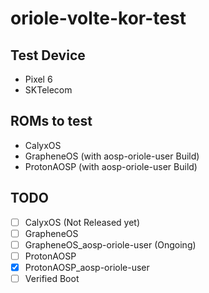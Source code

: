 # oriole-volte-kor-test

## Test Device
* Pixel 6
* SKTelecom

## ROMs to test
* CalyxOS
* GrapheneOS (with aosp-oriole-user Build)
* ProtonAOSP (with aosp-oriole-user Build)

## TODO
- [ ] CalyxOS (Not Released yet)
- [ ] GrapheneOS
- [ ] GrapheneOS_aosp-oriole-user (Ongoing)
- [ ] ProtonAOSP
- [x] ProtonAOSP_aosp-oriole-user
- [ ] Verified Boot
